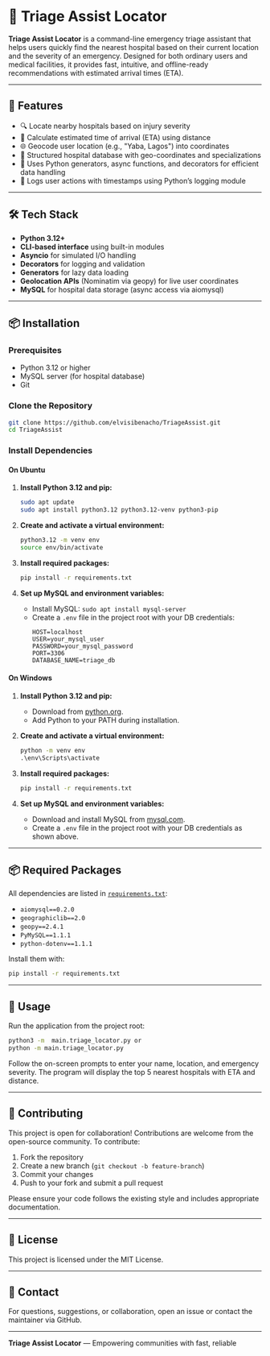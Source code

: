 # 🏥 Triage Assist Locator

**Triage Assist Locator** is a command-line emergency triage assistant that helps users quickly find the nearest hospital based on their current location and the severity of an emergency. Designed for both ordinary users and medical facilities, it provides fast, intuitive, and offline-ready recommendations with estimated arrival times (ETA).

---

## 🚀 Features

- 🔍 Locate nearby hospitals based on injury severity
- 🧭 Calculate estimated time of arrival (ETA) using distance
- 🌐 Geocode user location (e.g., "Yaba, Lagos") into coordinates
- 🏥 Structured hospital database with geo-coordinates and specializations
- 🧠 Uses Python generators, async functions, and decorators for efficient data handling
- 📜 Logs user actions with timestamps using Python’s logging module

---

## 🛠 Tech Stack

- **Python 3.12+**
- **CLI-based interface** using built-in modules
- **Asyncio** for simulated I/O handling
- **Decorators** for logging and validation
- **Generators** for lazy data loading
- **Geolocation APIs** (Nominatim via geopy) for live user coordinates
- **MySQL** for hospital data storage (async access via aiomysql)

---

## 📦 Installation

### Prerequisites

- Python 3.12 or higher
- MySQL server (for hospital database)
- Git

### Clone the Repository

```bash
git clone https://github.com/elvisibenacho/TriageAssist.git
cd TriageAssist
```

### Install Dependencies

#### On Ubuntu

1. **Install Python 3.12 and pip:**
   ```bash
   sudo apt update
   sudo apt install python3.12 python3.12-venv python3-pip
   ```

2. **Create and activate a virtual environment:**
   ```bash
   python3.12 -m venv env
   source env/bin/activate
   ```

3. **Install required packages:**
   ```bash
   pip install -r requirements.txt
   ```

4. **Set up MySQL and environment variables:**
   - Install MySQL: `sudo apt install mysql-server`
   - Create a `.env` file in the project root with your DB credentials:
     ```
     HOST=localhost
     USER=your_mysql_user
     PASSWORD=your_mysql_password
     PORT=3306
     DATABASE_NAME=triage_db
     ```

#### On Windows

1. **Install Python 3.12 and pip:**
   - Download from [python.org](https://www.python.org/downloads/).
   - Add Python to your PATH during installation.

2. **Create and activate a virtual environment:**
   ```cmd
   python -m venv env
   .\env\Scripts\activate
   ```

3. **Install required packages:**
   ```cmd
   pip install -r requirements.txt
   ```

4. **Set up MySQL and environment variables:**
   - Download and install MySQL from [mysql.com](https://dev.mysql.com/downloads/installer/).
   - Create a `.env` file in the project root with your DB credentials as shown above.

---

## 📦 Required Packages

All dependencies are listed in [`requirements.txt`](requirements.txt):

- `aiomysql==0.2.0`
- `geographiclib==2.0`
- `geopy==2.4.1`
- `PyMySQL==1.1.1`
- `python-dotenv==1.1.1`

Install them with:
```bash
pip install -r requirements.txt
```

---

## 🚀 Usage

Run the application from the project root:

```bash
python3 -m  main.triage_locator.py or
python -m main.triage_locator.py
```

Follow the on-screen prompts to enter your name, location, and emergency severity. The program will display the top 5 nearest hospitals with ETA and distance.

---


## 🤝 Contributing

This project is open for collaboration! Contributions are welcome from the open-source community. To contribute:

1. Fork the repository
2. Create a new branch (`git checkout -b feature-branch`)
3. Commit your changes
4. Push to your fork and submit a pull request

Please ensure your code follows the existing style and includes appropriate documentation.

---

## 📄 License

This project is licensed under the MIT License.

---

## 💬 Contact

For questions, suggestions, or collaboration, open an issue or contact the maintainer via GitHub.

---

**Triage Assist Locator** — Empowering communities with fast, reliable
